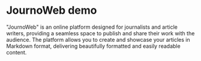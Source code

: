 # JournoWeb demo
"JournoWeb" is an online platform designed for journalists and article writers, providing a seamless space to publish and share their work with the audience. The platform allows you to create and showcase your articles in Markdown format, delivering beautifully formatted and easily readable content.
